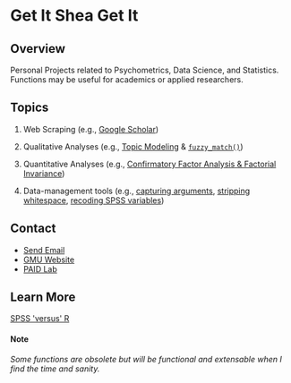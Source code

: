 # Get It Shea Get It


## Overview
Personal Projects related to Psychometrics, Data Science, and Statistics. Functions may be useful for academics or applied researchers.

## Topics
1. Web Scraping (e.g., [Google Scholar](https://raw.githubusercontent.com/Shea-Fyffe/PsychStudent/master/R/scraping_scholar_functions.R))

1. Qualitative Analyses (e.g., [Topic Modeling](https://raw.githubusercontent.com/Shea-Fyffe/PsychStudent/master/examples/topic_models_example.R) & [`fuzzy_match()`](https://raw.githubusercontent.com/Shea-Fyffe/PsychStudent/master/R/grad_cafe_functions.R))

1. Quantitative Analyses (e.g., [Confirmatory Factor Analysis & Factorial Invariance](https://raw.githubusercontent.com/Shea-Fyffe/PsychStudent/master/R/measurement_invariance_functions.R))

1. Data-management tools (e.g., [capturing arguments](https://raw.githubusercontent.com/Shea-Fyffe/PsychStudent/master/R/argument_validator_functions.R), [stripping whitespace](https://raw.githubusercontent.com/Shea-Fyffe/PsychStudent/master/R/text_functions.R), [recoding SPSS variables](https://raw.githubusercontent.com/Shea-Fyffe/PsychStudent/master/R/spss_functions.R))

## Contact
* [Send Email](shea.fyffe@gmail.com)
* [GMU Website](https://psychology.gmu.edu/people/sfyffe)
* [PAID Lab](https://sites.google.com/view/paid-lab/home)

## Learn More

[SPSS 'versus' R](https://drive.google.com/file/d/0B_eHxiBl_mO0NFlQS0RnMHhqYXFPWWo5SkZ2WUU4aUIxQnVr/view?usp=sharing)

#### Note

*Some functions are obsolete but will be functional and extensable when I find the time and sanity.*